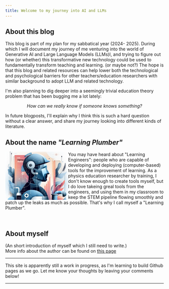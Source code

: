 ```yaml
---
title: Welcome to my journey into AI and LLMs
---
```


## About this blog

  This blog is part of my plan for my sabbatical year (2024- 2025). During which I will document my journey of me venturing into the world of Generative AI and Large Language Models (LLMs)I, and trying to figure out how (or whether) this transformative new technology could be used to fundamentally transform teaching and learning. (or maybe not?) The hope is that this blog and related resources can help lower both the technological and psychological barriers for other teachers/education researchers with similar background to adopt LLM and related technology.

  I'm also planning to dig deeper into a seemingly trivial education theory problem that has been bugging me a lot lately: 

  <center><em>How can we really know if someone knows something?</em></center>
  
  In future blogposts, I'll explain why I think this is such a hard question without a clear answer, and share my journey looking into different kinds of literature.


## About the name *"Learning Plumber"*

<img src="./assets/images/the-learning-plumber.png" width="200" style = "float: left; margin-right = 1 em"
alt = "an AI generated image of the learning plumber">

 
You may have heard about "Learning Engineers": people who are capable of developing and deploying (computer-based) tools for the improvement of learning. As a physics education researcher by training, I don't know enough to create tools myself, but I do love takeing greal tools from the engineers, and using them in my classroom to keep the STEM pipeline flowing smoothly and patch up the leaks as much as possible. That's why I call myself a "Learning Plumber".  

&nbsp;

## About myself

(An short introduction of myself which I still need to write.)\
More info about the author can be found on [this page](./about.md)

---

This site is apparently still a work in progress, as I'm learning to build Github pages as we go. Let me know your thoughts by leaving your comments below!

---

<script src="https://utteranc.es/client.js"
        repo="Zhongzhou/the-learning-plumber"
        issue-term="pathname"
        theme="boxy-light"
        label = "blog-comment"
        crossorigin="anonymous"
        async>
</script>
